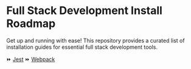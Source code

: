 # Full Stack Development Install Roadmap
Get up and running with ease! This repository provides a curated list of installation guides for essential full stack development tools.

⏩ [Jest](https://github.com/zamcham/FullStack-Install-Roadmap/blob/main/Jest/Jest-Install.md)
⏩ [Webpack](https://github.com/zamcham/FullStack-Install-Roadmap/blob/main/Webpack/Install-Webpack.md)
